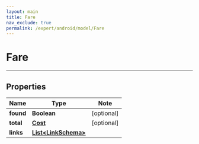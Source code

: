 ```yaml
---
layout: main
title: Fare
nav_exclude: true
permalink: /expert/android/model/Fare
---
```


# Fare

---

## Properties

Name | Type | Note
---- | ---- | ----
**found** | **Boolean** | [optional] 
**total** | [**Cost**](Cost.md) | [optional] 
**links** | [**List&lt;LinkSchema&gt;**](LinkSchema.md) | 

